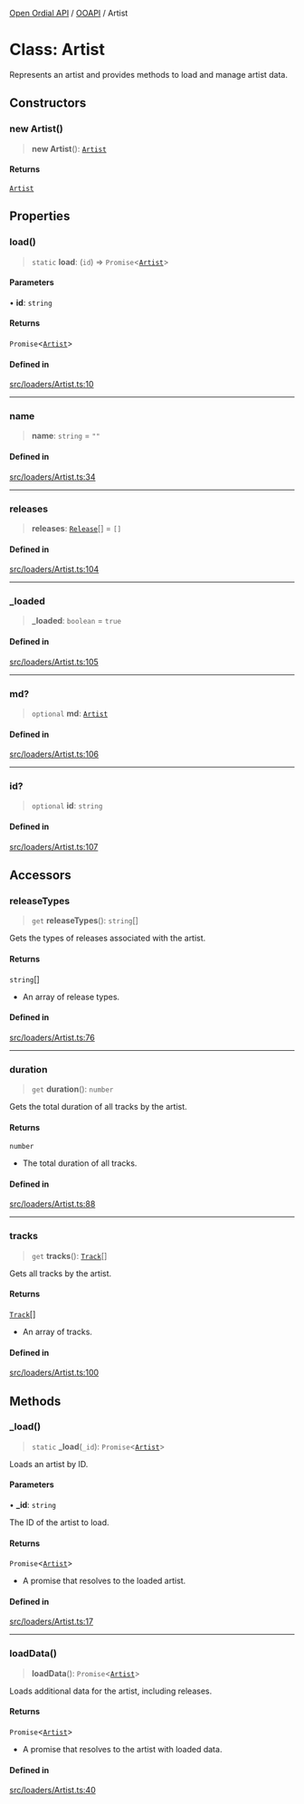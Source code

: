[Open Ordial API](../../README.md) / [OOAPI](../README.md) / Artist

# Class: Artist

Represents an artist and provides methods to load and manage artist data.

## Constructors

### new Artist()

> **new Artist**(): [`Artist`](Artist.md)

#### Returns

[`Artist`](Artist.md)

## Properties

### load()

> `static` **load**: (`id`) => `Promise`\<[`Artist`](Artist.md)\>

#### Parameters

• **id**: `string`

#### Returns

`Promise`\<[`Artist`](Artist.md)\>

#### Defined in

[src/loaders/Artist.ts:10](https://github.com/open-ordinal/open-ordinal-api/blob/70e118e56492403aed907a3616034144dfc18228/src/loaders/Artist.ts#L10)

***

### name

> **name**: `string` = `""`

#### Defined in

[src/loaders/Artist.ts:34](https://github.com/open-ordinal/open-ordinal-api/blob/70e118e56492403aed907a3616034144dfc18228/src/loaders/Artist.ts#L34)

***

### releases

> **releases**: [`Release`](Release.md)[] = `[]`

#### Defined in

[src/loaders/Artist.ts:104](https://github.com/open-ordinal/open-ordinal-api/blob/70e118e56492403aed907a3616034144dfc18228/src/loaders/Artist.ts#L104)

***

### \_loaded

> **\_loaded**: `boolean` = `true`

#### Defined in

[src/loaders/Artist.ts:105](https://github.com/open-ordinal/open-ordinal-api/blob/70e118e56492403aed907a3616034144dfc18228/src/loaders/Artist.ts#L105)

***

### md?

> `optional` **md**: [`Artist`](../namespaces/OOMD/interfaces/Artist.md)

#### Defined in

[src/loaders/Artist.ts:106](https://github.com/open-ordinal/open-ordinal-api/blob/70e118e56492403aed907a3616034144dfc18228/src/loaders/Artist.ts#L106)

***

### id?

> `optional` **id**: `string`

#### Defined in

[src/loaders/Artist.ts:107](https://github.com/open-ordinal/open-ordinal-api/blob/70e118e56492403aed907a3616034144dfc18228/src/loaders/Artist.ts#L107)

## Accessors

### releaseTypes

> `get` **releaseTypes**(): `string`[]

Gets the types of releases associated with the artist.

#### Returns

`string`[]

- An array of release types.

#### Defined in

[src/loaders/Artist.ts:76](https://github.com/open-ordinal/open-ordinal-api/blob/70e118e56492403aed907a3616034144dfc18228/src/loaders/Artist.ts#L76)

***

### duration

> `get` **duration**(): `number`

Gets the total duration of all tracks by the artist.

#### Returns

`number`

- The total duration of all tracks.

#### Defined in

[src/loaders/Artist.ts:88](https://github.com/open-ordinal/open-ordinal-api/blob/70e118e56492403aed907a3616034144dfc18228/src/loaders/Artist.ts#L88)

***

### tracks

> `get` **tracks**(): [`Track`](Track.md)[]

Gets all tracks by the artist.

#### Returns

[`Track`](Track.md)[]

- An array of tracks.

#### Defined in

[src/loaders/Artist.ts:100](https://github.com/open-ordinal/open-ordinal-api/blob/70e118e56492403aed907a3616034144dfc18228/src/loaders/Artist.ts#L100)

## Methods

### \_load()

> `static` **\_load**(`_id`): `Promise`\<[`Artist`](Artist.md)\>

Loads an artist by ID.

#### Parameters

• **\_id**: `string`

The ID of the artist to load.

#### Returns

`Promise`\<[`Artist`](Artist.md)\>

- A promise that resolves to the loaded artist.

#### Defined in

[src/loaders/Artist.ts:17](https://github.com/open-ordinal/open-ordinal-api/blob/70e118e56492403aed907a3616034144dfc18228/src/loaders/Artist.ts#L17)

***

### loadData()

> **loadData**(): `Promise`\<[`Artist`](Artist.md)\>

Loads additional data for the artist, including releases.

#### Returns

`Promise`\<[`Artist`](Artist.md)\>

- A promise that resolves to the artist with loaded data.

#### Defined in

[src/loaders/Artist.ts:40](https://github.com/open-ordinal/open-ordinal-api/blob/70e118e56492403aed907a3616034144dfc18228/src/loaders/Artist.ts#L40)
